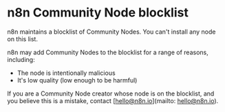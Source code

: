 # n8n Community Node blocklist

n8n maintains a blocklist of Community Nodes. You can't install any node on this list.

n8n may add Community Nodes to the blocklist for a range of reasons, including:

* The node is intentionally malicious
* It's low quality (low enough to be harmful)

<!-- vale off -->

If you are a Community Node creator whose node is on the blocklist, and you believe this is a mistake, contact [hello@n8n.io](mailto: hello@n8n.io).

<!-- vale on -->
